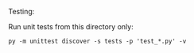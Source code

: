 
Testing:

Run unit tests from this directory only:

```
py -m unittest discover -s tests -p 'test_*.py' -v
```

